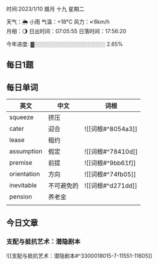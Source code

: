 

时间:2023/1/10 腊月 十九 星期二


天气：🌦   小雨 气温：+18°C 风力：↙6km/h  
月相：🌖 日出时间：07:05:55 日落时间：17:56:20

今年进度: ▓░░░░░░░░░░░░░░░░░░░ 2.65%



## 每日1题



## 每日单词

| 英文        | 中文       | 词根              |
| ----------- | ---------- | ----------------- |
| squeeze     | 挤压       |                   |
| cater       | 迎合       | ![[词根#^8054a3]] |
| lease       | 租约       |                   |
| assumption  | 假定       | ![[词根#^78410d]] |
| premise     | 前提       | ![[词根#^9bb61f]] |
| orientation | 方向       | ![[词根#^74fb05]] |
| inevitable  | 不可避免的 | ![[词根#^d271dd]] |
| pension     | 养老金     |                   |
|             |            |                   |


## 今日文章


### 支配与抵抗艺术：潜隐剧本
![[支配与抵抗艺术：潜隐剧本#^3300018015-7-11551-11605]]

<!-- end of weread -->
